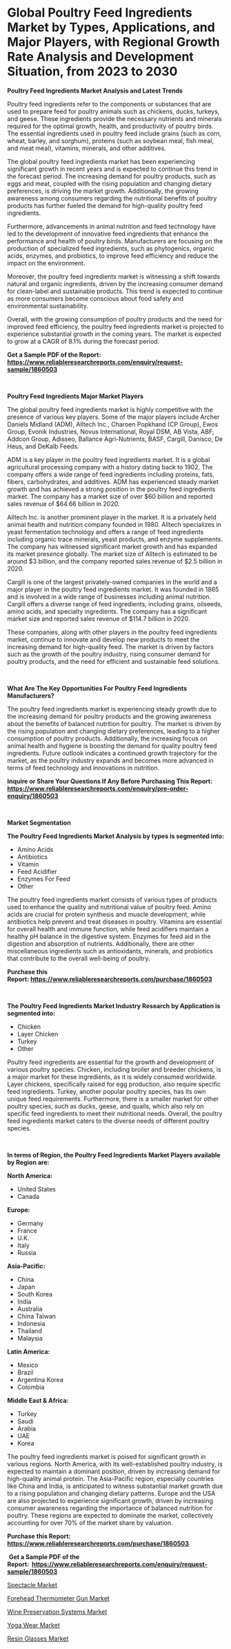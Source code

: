 <p><h1>Global Poultry Feed Ingredients Market by Types, Applications, and Major Players, with Regional Growth Rate Analysis and Development Situation, from 2023 to 2030</h1></p><p><strong>Poultry Feed Ingredients Market Analysis and Latest Trends</strong></p>
<p><p>Poultry feed ingredients refer to the components or substances that are used to prepare feed for poultry animals such as chickens, ducks, turkeys, and geese. These ingredients provide the necessary nutrients and minerals required for the optimal growth, health, and productivity of poultry birds. The essential ingredients used in poultry feed include grains (such as corn, wheat, barley, and sorghum), proteins (such as soybean meal, fish meal, and meat meal), vitamins, minerals, and other additives.</p><p>The global poultry feed ingredients market has been experiencing significant growth in recent years and is expected to continue this trend in the forecast period. The increasing demand for poultry products, such as eggs and meat, coupled with the rising population and changing dietary preferences, is driving the market growth. Additionally, the growing awareness among consumers regarding the nutritional benefits of poultry products has further fueled the demand for high-quality poultry feed ingredients.</p><p>Furthermore, advancements in animal nutrition and feed technology have led to the development of innovative feed ingredients that enhance the performance and health of poultry birds. Manufacturers are focusing on the production of specialized feed ingredients, such as phytogenics, organic acids, enzymes, and probiotics, to improve feed efficiency and reduce the impact on the environment.</p><p>Moreover, the poultry feed ingredients market is witnessing a shift towards natural and organic ingredients, driven by the increasing consumer demand for clean-label and sustainable products. This trend is expected to continue as more consumers become conscious about food safety and environmental sustainability.</p><p>Overall, with the growing consumption of poultry products and the need for improved feed efficiency, the poultry feed ingredients market is projected to experience substantial growth in the coming years. The market is expected to grow at a CAGR of 8.1% during the forecast period.</p></p>
<p><strong>Get a Sample PDF of the Report:&nbsp; <a href="https://www.reliableresearchreports.com/enquiry/request-sample/1860503">https://www.reliableresearchreports.com/enquiry/request-sample/1860503</a></strong></p>
<p>&nbsp;</p>
<p><strong>Poultry Feed Ingredients Major Market Players</strong></p>
<p><p>The global poultry feed ingredients market is highly competitive with the presence of various key players. Some of the major players include Archer Daniels Midland (ADM), Alltech Inc., Charoen Popkhand (CP Group), Ewos Group, Evonik Industries, Novus International, Royal DSM, AB Vista, ABF, Addcon Group, Adisseo, Ballance Agri-Nutrients, BASF, Cargill, Danisco, De Heus, and DeKalb Feeds.</p><p>ADM is a key player in the poultry feed ingredients market. It is a global agricultural processing company with a history dating back to 1902. The company offers a wide range of feed ingredients including proteins, fats, fibers, carbohydrates, and additives. ADM has experienced steady market growth and has achieved a strong position in the poultry feed ingredients market. The company has a market size of over $60 billion and reported sales revenue of $64.66 billion in 2020.</p><p>Alltech Inc. is another prominent player in the market. It is a privately held animal health and nutrition company founded in 1980. Alltech specializes in yeast fermentation technology and offers a range of feed ingredients including organic trace minerals, yeast products, and enzyme supplements. The company has witnessed significant market growth and has expanded its market presence globally. The market size of Alltech is estimated to be around $3 billion, and the company reported sales revenue of $2.5 billion in 2020.</p><p>Cargill is one of the largest privately-owned companies in the world and a major player in the poultry feed ingredients market. It was founded in 1865 and is involved in a wide range of businesses including animal nutrition. Cargill offers a diverse range of feed ingredients, including grains, oilseeds, amino acids, and specialty ingredients. The company has a significant market size and reported sales revenue of $114.7 billion in 2020.</p><p>These companies, along with other players in the poultry feed ingredients market, continue to innovate and develop new products to meet the increasing demand for high-quality feed. The market is driven by factors such as the growth of the poultry industry, rising consumer demand for poultry products, and the need for efficient and sustainable feed solutions.</p></p>
<p>&nbsp;</p>
<p><strong>What Are The Key Opportunities For Poultry Feed Ingredients Manufacturers?</strong></p>
<p><p>The poultry feed ingredients market is experiencing steady growth due to the increasing demand for poultry products and the growing awareness about the benefits of balanced nutrition for poultry. The market is driven by the rising population and changing dietary preferences, leading to a higher consumption of poultry products. Additionally, the increasing focus on animal health and hygiene is boosting the demand for quality poultry feed ingredients. Future outlook indicates a continued growth trajectory for the market, as the poultry industry expands and becomes more advanced in terms of feed technology and innovations in nutrition.</p></p>
<p><strong>Inquire or Share Your Questions If Any Before Purchasing This Report: <a href="https://www.reliableresearchreports.com/enquiry/pre-order-enquiry/1860503">https://www.reliableresearchreports.com/enquiry/pre-order-enquiry/1860503</a></strong></p>
<p>&nbsp;</p>
<p><strong>Market Segmentation</strong></p>
<p><strong>The Poultry Feed Ingredients Market Analysis by types is segmented into:</strong></p>
<p><ul><li>Amino Acids</li><li>Antibiotics</li><li>Vitamin</li><li>Feed Acidifier</li><li>Enzymes For Feed</li><li>Other</li></ul></p>
<p><p>The poultry feed ingredients market consists of various types of products used to enhance the quality and nutritional value of poultry feed. Amino acids are crucial for protein synthesis and muscle development, while antibiotics help prevent and treat diseases in poultry. Vitamins are essential for overall health and immune function, while feed acidifiers maintain a healthy pH balance in the digestive system. Enzymes for feed aid in the digestion and absorption of nutrients. Additionally, there are other miscellaneous ingredients such as antioxidants, minerals, and probiotics that contribute to the overall well-being of poultry.</p></p>
<p><strong>Purchase this Report:&nbsp;<a href="https://www.reliableresearchreports.com/purchase/1860503">https://www.reliableresearchreports.com/purchase/1860503</a></strong></p>
<p>&nbsp;</p>
<p><strong>The Poultry Feed Ingredients Market Industry Research by Application is segmented into:</strong></p>
<p><ul><li>Chicken</li><li>Layer Chicken</li><li>Turkey</li><li>Other</li></ul></p>
<p><p>Poultry feed ingredients are essential for the growth and development of various poultry species. Chicken, including broiler and breeder chickens, is a major market for these ingredients, as it is widely consumed worldwide. Layer chickens, specifically raised for egg production, also require specific feed ingredients. Turkey, another popular poultry species, has its own unique feed requirements. Furthermore, there is a smaller market for other poultry species, such as ducks, geese, and quails, which also rely on specific feed ingredients to meet their nutritional needs. Overall, the poultry feed ingredients market caters to the diverse needs of different poultry species.</p></p>
<p>&nbsp;</p>
<p><strong>In terms of Region, the Poultry Feed Ingredients Market Players available by Region are:</strong></p>
<p>
    <p> <strong> North America: </strong>
        <ul>
            <li>United States</li>
            <li>Canada</li>
        </ul>
        </p> 
    <p> <strong> Europe: </strong>
        <ul>
            <li>Germany</li>
            <li>France</li>
            <li>U.K.</li>
            <li>Italy</li>
            <li>Russia</li>
        </ul>
        </p> 
    <p> <strong> Asia-Pacific: </strong>
        <ul>
            <li>China</li>
            <li>Japan</li>
            <li>South Korea</li>
            <li>India</li>
            <li>Australia</li>
            <li>China Taiwan</li>
            <li>Indonesia</li>
            <li>Thailand</li>
            <li>Malaysia</li>
        </ul>
        </p> 
    <p> <strong> Latin America: </strong>
        <ul>
            <li>Mexico</li>
            <li>Brazil</li>
            <li>Argentina Korea</li>
            <li>Colombia</li>
        </ul>
        </p> 
    <p> <strong> Middle East & Africa: </strong>
        <ul>
            <li>Turkey</li>
            <li>Saudi</li>
            <li>Arabia</li>
            <li>UAE</li>
            <li>Korea</li>
        </ul>
    </p>
    </p>
<p><p>The poultry feed ingredients market is poised for significant growth in various regions. North America, with its well-established poultry industry, is expected to maintain a dominant position, driven by increasing demand for high-quality animal protein. The Asia-Pacific region, especially countries like China and India, is anticipated to witness substantial market growth due to a rising population and changing dietary patterns. Europe and the USA are also projected to experience significant growth, driven by increasing consumer awareness regarding the importance of balanced nutrition for poultry. These regions are expected to dominate the market, collectively accounting for over 70% of the market share by valuation.</p></p>
<p><strong>Purchase this Report: <a href="https://www.reliableresearchreports.com/purchase/1860503">https://www.reliableresearchreports.com/purchase/1860503</a></strong></p>
<p>&nbsp;<strong>Get a Sample PDF of the Report:&nbsp;&nbsp;<a href="https://www.reliableresearchreports.com/enquiry/request-sample/1860503">https://www.reliableresearchreports.com/enquiry/request-sample/1860503</a></strong></p>
<p><strong></strong></p>
<p><p><a href="https://medium.com/@anamariaagolli86/spectacle-market-size-reveals-the-best-marketing-channels-in-global-industry-d7e4e47f4b90">Spectacle Market</a></p><p><a href="https://medium.com/@jessicaelliott65/forehead-thermometer-gun-market-research-report-its-history-and-forecast-2023-to-2030-74a0bf90989a">Forehead Thermometer Gun Market</a></p><p><a href="https://medium.com/@melissaarnold2022/wine-preservation-systems-market-the-key-to-successful-business-strategy-forecast-till-2030-1c44c03b0534">Wine Preservation Systems Market</a></p><p><a href="https://medium.com/@loretamusaj85/yoga-wear-market-share-evolution-and-market-growth-trends-2023-2030-bbccbc305085">Yoga Wear Market</a></p><p><a href="https://medium.com/@greisdukagjini2014/resin-glasses-market-trends-forecast-and-competitive-analysis-to-2030-901e8f225df9">Resin Glasses Market</a></p></p>